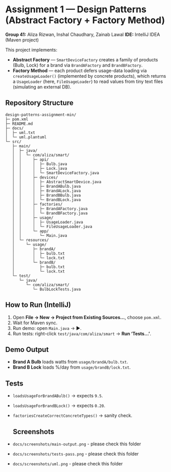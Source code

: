# Assignment 1 — Design Patterns (Abstract Factory + Factory Method)

**Group 41:** Aliza Rizwan, Inshal Chaudhary, Zainab Lawal
**IDE:** IntelliJ IDEA (Maven project)

This project implements:

- **Abstract Factory** — `SmartDeviceFactory` creates a family of products (Bulb, Lock) for a brand via `BrandAFactory` and `BrandBFactory`.
- **Factory Method** — each product defers usage-data loading via `createUsageLoader()` (implemented by concrete products), which returns a `UsageLoader` (here, `FileUsageLoader`) to read values from tiny text files (simulating an external DB).

## Repository Structure
```text
design-patterns-assignment-min/
├─ pom.xml
├─ README.md
├─ docs/
│  ├─ uml.txt
│  └─ uml.plantuml
└─ src/
   ├─ main/
   │  ├─ java/
   │  │  └─ com/aliza/smart/
   │  │     ├─ api/
   │  │     │  ├─ Bulb.java
   │  │     │  ├─ Lock.java
   │  │     │  └─ SmartDeviceFactory.java
   │  │     ├─ devices/
   │  │     │  ├─ AbstractSmartDevice.java
   │  │     │  ├─ BrandABulb.java
   │  │     │  ├─ BrandALock.java
   │  │     │  ├─ BrandBBulb.java
   │  │     │  └─ BrandBLock.java
   │  │     ├─ factories/
   │  │     │  ├─ BrandAFactory.java
   │  │     │  └─ BrandBFactory.java
   │  │     ├─ usage/
   │  │     │  ├─ UsageLoader.java
   │  │     │  └─ FileUsageLoader.java
   │  │     └─ app/
   │  │        └─ Main.java
   │  └─ resources/
   │     └─ usage/
   │        ├─ brandA/
   │        │  ├─ bulb.txt
   │        │  └─ lock.txt
   │        └─ brandB/
   │           ├─ bulb.txt
   │           └─ lock.txt
   └─ test/
      └─ java/
         └─ com/aliza/smart/
            └─ BulbLockTests.java
```
## How to Run (IntelliJ)
1. Open **File → New → Project from Existing Sources…**, choose `pom.xml`.
2. Wait for Maven sync.
3. Run demo: open `Main.java` → ▶.
4. Run tests: right-click `test/java/com/aliza/smart` → **Run ‘Tests…’**.

## Demo Output
- **Brand A Bulb** loads watts from `usage/brandA/bulb.txt`.
- **Brand B Lock** loads %/day from `usage/brandB/lock.txt`.

## Tests
- `loadsUsageForBrandABulb()` → expects `9.5`.
- `loadsUsageForBrandBLock()` → expects `0.20`.
- `factoriesCreateCorrectConcreteTypes()` → sanity check.

  ## Screenshots
- `docs/screenshots/main-output.png` - please check this folder 
- `docs/screenshots/tests-pass.png` - please check this folder
- `docs/screenshots/uml.png` - please check this folder
